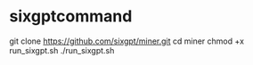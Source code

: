 # sixgptcommand
git clone https://github.com/sixgpt/miner.git
cd miner
chmod +x run_sixgpt.sh
./run_sixgpt.sh
